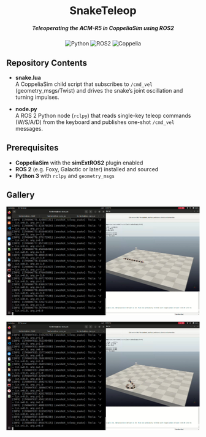 <div align="center">

# SnakeTeleop

##### Teleoperating the ACM-R5 in CoppeliaSim using ROS2

![Python](https://img.shields.io/badge/python-3670A0?style=for-the-badge&logo=python&logoColor=ffdd54)
![ROS2](https://img.shields.io/badge/ROS2_Humble-black?style=for-the-badge&logo=ROS)
![Coppelia](https://img.shields.io/badge/CoppeliaSim-red?style=for-the-badge&logo=VREP)

</div>


## Repository Contents

- **snake.lua**  
  A CoppeliaSim child script that subscribes to `/cmd_vel` (geometry_msgs/Twist) and drives the snake’s joint oscillation and turning impulses.

- **node.py**  
  A ROS 2 Python node (`rclpy`) that reads single-key teleop commands (W/S/A/D) from the keyboard and publishes one-shot `/cmd_vel` messages.

## Prerequisites

- **CoppeliaSim** with the **simExtROS2** plugin enabled  
- **ROS 2** (e.g. Foxy, Galactic or later) installed and sourced  
- **Python 3** with `rclpy` and `geometry_msgs`  

## Gallery

![alt text](copp1.png)

![alt text](copp2.png)